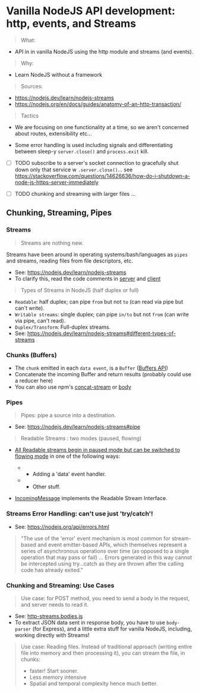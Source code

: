 # Vanilla NodeJS API development: http, events, and Streams

> What:

- API in in vanilla NodeJS using the http module and streams (and events).

> Why:

- Learn NodeJS without a framework

> Sources:
- https://nodejs.dev/learn/nodejs-streams
- https://nodejs.org/en/docs/guides/anatomy-of-an-http-transaction/

> Tactics

- We are focusing on one functionality at a time, so we aren't concerned about routes, extensibility etc...

- Some error handling is used including signals and differentiating between sleep-y `server.close()` and `process.exit` kill.

- [ ] TODO subscribe to a server's socket connection to gracefully shut down only that service w `.server.close()`... see https://stackoverflow.com/questions/14626636/how-do-i-shutdown-a-node-js-https-server-immediately

- [ ] TODO chunking and streaming with larger files ...

## Chunking, Streaming, Pipes

### Streams

> Streams are nothing new.

Streams have been around in operating systems/bash/languages as `pipes` and streams, reading files from file descriptors, etc.

- See: https://nodejs.dev/learn/nodejs-streams
- To clarify this, read the code comments in [server](http-streams.js) and [client](client.js)

> Types of Streams in NodeJS (half duplex or full)

- `Readable`: half duplex; can pipe `from` but not `to` (can read via pipe but can't write).
- `Writable streams`: single duplex; can pipe `in/to` but not `from` (can write via pipe, can't read).
- `Duplex/Transform`: Full-duplex streams.
- See: https://nodejs.dev/learn/nodejs-streams#different-types-of-streams

### Chunks (Buffers)

- The `chunk` emitted in each `data event`, is a `Buffer` ([Buffers API](https://nodejs.org/api/buffer.html))
- Concatenate the incoming Buffer and return results (probably could use a reducer here)
- You can also use npm's [concat-stream](https://www.npmjs.com/package/concat-stream) or [body](https://www.npmjs.com/package/body)

### Pipes

> Pipes: pipe a source into a destination.

- See: https://nodejs.dev/learn/nodejs-streams#pipe

> Readable Streams : two modes (paused, flowing)

- [All Readable streams begin in paused mode but can be switched to flowing mode](https://nodejs.org/dist/latest-v8.x/docs/api/stream.html#stream_two_modes) in one of the following ways:
     * - Adding a 'data' event handler.
     * - Other stuff.
     
- [IncomingMessage](https://nodejs.org/dist/latest-v8.x/docs/api/http.html#http_class_http_incomingmessage) implements the Readable Stream Interface.

### Streams Error Handling: can't use just 'try/catch'!

- See: https://nodejs.org/api/errors.html

> "The use of the 'error' event mechanism is most common for stream-based and event emitter-based APIs, which themselves represent a series of asynchronous operations over time (as opposed to a single operation that may pass or fail) ... Errors generated in this way cannot be intercepted using try…catch as they are thrown after the calling code has already exited."


### Chunking and Streaming: Use Cases

> Use case: for POST method, you need to send a body in the request, and server needs to read it.

- See: [http-streams.bodies.js](http-streams.js)
- To extract JSON data sent in response body, you have to use `body-parser` (for Express), and a little extra stuff for vanilla NodeJS, including, working directly with Streams!

> Use case: Reading files. Instead of traditional approach (writing entire file into memory and then processing it), you can stream the file, in chunks:
> * faster! Start sooner.
> * Less memory intensive
> * Spatial and temporal complexity hence much better.

